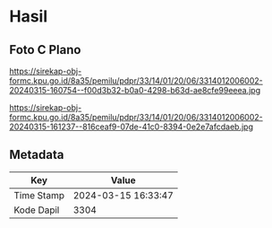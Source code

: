 # Hasil

## Foto C Plano

https://sirekap-obj-formc.kpu.go.id/8a35/pemilu/pdpr/33/14/01/20/06/3314012006002-20240315-160754--f00d3b32-b0a0-4298-b63d-ae8cfe99eeea.jpg

https://sirekap-obj-formc.kpu.go.id/8a35/pemilu/pdpr/33/14/01/20/06/3314012006002-20240315-161237--816ceaf9-07de-41c0-8394-0e2e7afcdaeb.jpg


## Metadata

| Key        | Value               |
| ---------- | ------------------- |
| Time Stamp | 2024-03-15 16:33:47 |
| Kode Dapil | 3304                |



